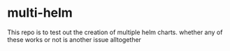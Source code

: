 # multi-helm
This repo is to test out the creation of multiple helm charts. whether any of these works or not is another issue alltogether

